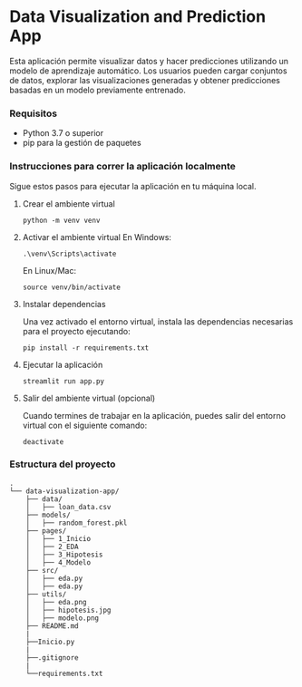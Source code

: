 # Data Visualization and Prediction App

Esta aplicación permite visualizar datos y hacer predicciones utilizando un modelo de aprendizaje automático. Los usuarios pueden cargar conjuntos de datos, explorar las visualizaciones generadas y obtener predicciones basadas en un modelo previamente entrenado.

### Requisitos
* Python 3.7 o superior
* pip para la gestión de paquetes

### Instrucciones para correr la aplicación localmente
Sigue estos pasos para ejecutar la aplicación en tu máquina local.
1. Crear el ambiente virtual
    ```
    python -m venv venv
    ``` 
2. Activar el ambiente virtual
    En Windows:
    ```
   .\venv\Scripts\activate
    ```

    En Linux/Mac:
    ```
   source venv/bin/activate
    ``` 
3.  Instalar dependencias

    Una vez activado el entorno virtual, instala las dependencias necesarias para el proyecto ejecutando:

    ```
    pip install -r requirements.txt
    ``` 
4. Ejecutar la aplicación
    ```
   streamlit run app.py
    ``` 
5. Salir del ambiente virtual (opcional)

    Cuando termines de trabajar en la aplicación, puedes salir del entorno virtual con el siguiente comando:
    ```
   deactivate
    ``` 

### Estructura del proyecto

```
.   
└── data-visualization-app/
    ├── data/
    │   ├── loan_data.csv
    ├── models/
    │   ├── random_forest.pkl
    ├── pages/
    │   ├── 1_Inicio
    │   ├── 2_EDA
    │   ├── 3_Hipotesis
    │   ├── 4_Modelo
    ├── src/
    │   ├── eda.py
    │   ├── eda.py   
    ├── utils/
    │   ├── eda.png
    │   ├── hipotesis.jpg
    │   ├── modelo.png   
    ├── README.md
    |
    ├──Inicio.py
    |
    ├──.gitignore
    |
    └──requirements.txt
```









